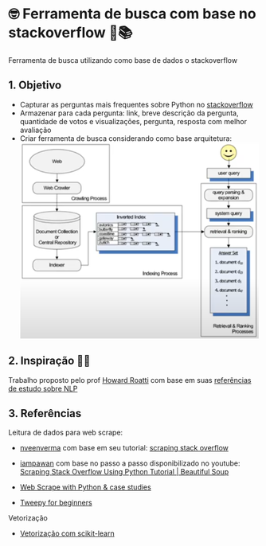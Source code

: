 # 🤓 Ferramenta de busca com base no stackoverflow 🔎📚 
Ferramenta de busca utilizando como base de dados o stackoverflow

## 1. Objetivo
* Capturar as perguntas mais frequentes sobre Python no [stackoverflow](https://stackoverflow.com/questions/)
* Armazenar para cada pergunta: link, breve descrição da pergunta, quantidade de votos e visualizações, pergunta, resposta com melhor avaliação
* Criar ferramenta de busca considerando como base arquitetura:
![](https://github.com/sielerod/search_stackoverflow/blob/master/Arquitetura.PNG)

## 2. Inspiração 🤔💭
Trabalho proposto pelo prof [Howard Roatti](https://github.com/hroatti) com base em suas [referências de estudo sobre NLP](https://github.com/hroatti/Python)

## 3. Referências
Leitura de dados para web scrape:
 * [nveenverma](https://github.com/nveenverma) com base em seu tutorial: [scraping stack overflow](https://medium.com/@nveenverma/web-scraping-tutorial-project-scraping-stack-overflow-e28bb139fc3b)

 * [iampawan](https://gist.github.com/iampawan) com base no passo a passo disponibilizado no youtube: [Scraping Stack Overflow Using Python Tutorial | Beautiful Soup](https://www.youtube.com/watch?v=EolFGrohtzw)

 * [Web Scrape with Python & case studies](https://www.analyticsvidhya.com/blog/2017/07/web-scraping-in-python-using-scrapy/)

 * [Tweepy for beginners](https://towardsdatascience.com/tweepy-for-beginners-24baf21f2c25)

Vetorização
 * [Vetorização com scikit-learn](https://scikit-learn.org/stable/modules/generated/sklearn.feature_extraction.text.TfidfVectorizer.html)
